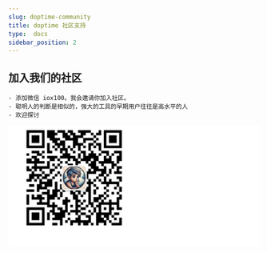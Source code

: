 ```yaml
---
slug: doptime-community
title: doptime 社区支持
type:  docs
sidebar_position: 2
---
```



    

## 加入我们的社区
    - 添加微信 iox100。我会邀请你加入社区。 
    - 聪明人的判断是相似的，强大的工具的早期用户往往是高水平的人  
    - 欢迎探讨
![alt text](image-3.png)
 
